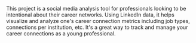 This project is a social media analysis tool for professionals looking to be intentional about their career networks. Using LinkedIn data, it helps visualize and analyze one's career connection metrics including job types, connections per institution, etc. It's a great way to track and manage your career connections as a young  professional.
